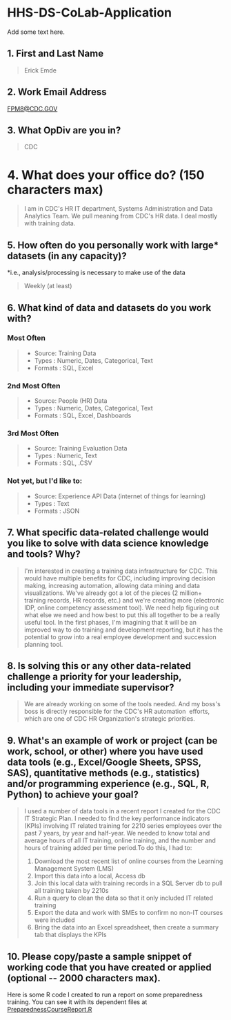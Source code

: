 # HHS-DS-CoLab-Application
Add some text here.
## 1. First and Last Name
> Erick Emde
## 2. Work Email Address
FPM8@CDC.GOV
## 3. What OpDiv are you in? 
> CDC
# 4. What does your office do? (150 characters max) 
> I am in CDC's HR IT department, Systems Administration and Data Analytics Team. We pull meaning from CDC's HR data. I deal mostly with training data.
## 5. How often do you personally work with large* datasets (in any capacity)?
*i.e., analysis/processing is necessary to make use of the data 
>  Weekly (at least)
## 6. What kind of data and datasets do you work with?
### Most Often
> * Source: Training Data
> * Types : Numeric, Dates, Categorical, Text
> * Formats : SQL, Excel
### 2nd Most Often
> * Source: People (HR) Data
> * Types : Numeric, Dates, Categorical, Text
> * Formats : SQL, Excel, Dashboards
### 3rd Most Often
> * Source: Training Evaluation Data
> * Types : Numeric, Text
> * Formats : SQL, .CSV
### Not yet, but I'd like to:
> * Source: Experience API Data (internet of things for learning)
> * Types : Text
> * Formats : JSON
## 7. What specific data-related challenge would you like to solve with data science knowledge and tools? Why?
>I'm interested in creating a training data infrastructure for CDC. This would have multiple benefits for CDC, including improving decision making, increasing automation, allowing data mining and data visualizations. We've already got a lot of the pieces (2 million+ training records, HR records, etc.) and we're creating more (electronic IDP, online competency assessment tool). We need help figuring out what else we need and how best to put this all together to be a really useful tool. In the first phases, I'm imagining that it will be an improved way to do training and development reporting, but it has the potential to grow into a real employee development and succession planning tool. 
## 8. Is solving this or any other data-related challenge a priority for your leadership, including your immediate supervisor? 
> We are already working on some of the tools needed. And my boss's boss is directly responsible for the CDC's HR automation  efforts, which are one of CDC HR Organization's strategic priorities.
## 9. What's an example of work or project (can be work, school, or other) where you have used data tools (e.g., Excel/Google Sheets, SPSS, SAS), quantitative methods (e.g., statistics) and/or programming experience (e.g., SQL, R, Python) to achieve your goal?
> I used a number of data tools in a recent report I created for the CDC IT Strategic Plan. I needed to find the key performance indicators (KPIs) involving IT related training for 2210 series employees over the past 7 years, by year and half-year. We needed to know total and average hours of all IT training, online training, and the number and hours of training added per time period.To do this, I had to:
> 1. Download the most recent list of online courses from the Learning Management System (LMS)
> 2. Import this data into a local, Access db
> 3. Join this local data with training records in a SQL Server db to pull all training taken by 2210s
> 4. Run a query to clean the data so that it only included IT related training
> 5. Export the data and work with SMEs to confirm no non-IT courses were included
> 6. Bring the data into an Excel spreadsheet, then create a summary tab that displays the KPIs
## 10. Please copy/paste a sample snippet of working code that you have created or applied (optional -- 2000 characters max). 
Here is some R code I created to run a report on some preparedness training. 
You can see it with its dependent files at [PreparednessCourseReport.R](https://github.com/erickemde/HHS-DS-CoLab-Application/PreparednessCourseReport.R)
